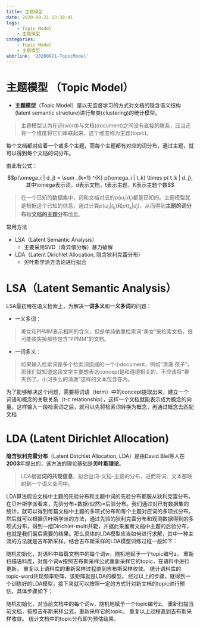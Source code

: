 ```yaml
---
title: 主题模型
date: 2020-09-21 13:38:41
tags: 
    - Topic Model
    - 主题模型
categories: 
    - Topic Model
    - 主题模型
abbrlink: '20200921-TopicModel'
---
```


# 主题模型 （Topic Model）

* **主题模型**（Topic Model）是以无监督学习的方式对文档的隐含语义结构(latent semantic structure)进行聚类(clustering)的统计模型。

> 主题模型认为在词(word)与文档(document)之间没有直接的联系，应当还有一个维度将它们串联起来，这个维度称为主题(topic)。

每个文档都对应着一个或多个主题，而每个主题都有对应的词分布，通过主题，就可以得到每个文档的词分布。

由此有公式：

$$p(\omega_i | d_j) = \sum _{k=1} ^{K} p(\omega_i | t_k) \times p( t_k | d_j), 
其中\omega表示词，d表示文档，t表示主题，K表示主题个数$$

> 在一个已知的数据集中，词和文档对应的$p(\omega_i | d_j)$都是已知的。主题模型就是根据这个已知的信息，通过计算$p(\omega_i | t_k)$和$p( t_k | d_j)$，从而得到**主题的词分布**和**文档的主题分布**信息。

常用方法
* LSA（Latent Semantic Analysis）
    * 主要采用SVD（奇异值分解）暴力破解
* LDA（Latent Dirichlet Allocation, 隐含狄利克雷分布）
    * 贝叶斯学派方法论进行拟合

# LSA（Latent Semantic Analysis）

LSA最初用在语义检索上，为解决**一词多义**和**一义多词**的问题：
* 一义多词： 
> 美女和PPMM表示相同的含义，但是单纯依靠检索词“美女”来检索文档，很可能丧失掉那些包含“PPMM”的文档。
* 一词多义：
> 如果输入检索词是多个检索词组成的一个小document，例如“清澈 孩子”，那我们就知道这段文字主要想表达concept是和道德相关的，不应该将“春天到了，小河多么的清澈”这样的文本包含在内。

为了能够解决这个问题，需要将词语（term）中的concept提取出来，建立一个词语和概念的关联关系（t-c relationship），这样一个文档就能表示成为概念的向量。这样输入一段检索词之后，就可以先将检索词转换为概念，再通过概念去匹配文档

# LDA (Latent Dirichlet Allocation)

**隐含狄利克雷分布**（Latent Dirichlet Allocation, LDA）是由David Blei等人在**2003**年提出的，该方法的理论基础是**贝叶斯理论**。

> LDA根据**词的共现信息**，拟合出词-文档-主题的分布，进而将词、文本都映射到一个语义空间中。

LDA算法假设文档中主题的先验分布和主题中词的先验分布都服从狄利克雷分布。在贝叶斯学派看来，先验分布+数据(似然)=后验分布。我们通过对已有数据集的统计，就可以得到每篇文档中主题的多项式分布和每个主题对应词的多项式分布。然后就可以根据贝叶斯学派的方法，通过先验的狄利克雷分布和观测数据得到的多项式分布，得到一组Dirichlet-multi共轭，并据此来推断文档中主题的后验分布，也就是我们最后需要的结果。那么具体的LDA模型应当如何进行求解，其中一种主流的方法就是吉布斯采样。结合吉布斯采样的LDA模型训练过程一般如下：

随机初始化，对语料中每篇文档中的每个词w，随机地赋予一个topic编号z。
重新扫描语料库，对每个词w按照吉布斯采样公式重新采样它的topic，在语料中进行更新。
重复以上语料库的重新采样过程直到吉布斯采样收敛。
统计语料库的topic-word共现频率矩阵，该矩阵就是LDA的模型。
经过以上的步骤，就得到一个训练好的LDA模型，接下来就可以按照一定的方式针对新文档的topic进行预估，具体步骤如下：

随机初始化，对当前文档中的每个词w，随机地赋予一个topic编号z。
重新扫描当前文档，按照吉布斯采样公式，重新采样它的topic。
重复以上过程直到吉布斯采样收敛。
统计文档中的topic分布即为预估结果。







